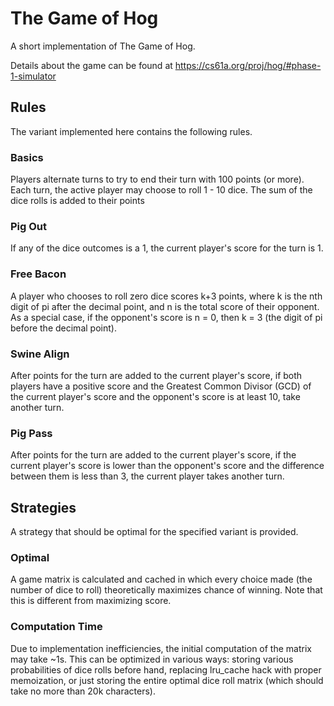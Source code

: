 # The Game of Hog
A short implementation of The Game of Hog.

Details about the game can be found at https://cs61a.org/proj/hog/#phase-1-simulator

## Rules
The variant implemented here contains the following rules.

### Basics
Players alternate turns to try to end their turn with 100 points (or more).
Each turn, the active player may choose to roll 1 - 10 dice.
The sum of the dice rolls is added to their points

### Pig Out
If any of the dice outcomes is a 1, the current player's score for the turn is 1.

### Free Bacon
A player who chooses to roll zero dice scores k+3 points, where k is the nth digit of pi after the decimal point, and n is the total score of their opponent. As a special case, if the opponent's score is n = 0, then k = 3 (the digit of pi before the decimal point).

### Swine Align
After points for the turn are added to the current player's score, if both players have a positive score and the Greatest Common Divisor (GCD) of the current player's score and the opponent's score is at least 10, take another turn.

### Pig Pass
After points for the turn are added to the current player's score, if the current player's score is lower than the opponent's score and the difference between them is less than 3, the current player takes another turn.

## Strategies
A strategy that should be optimal for the specified variant is provided.

### Optimal
A game matrix is calculated and cached in which every choice made (the number of dice to roll) theoretically maximizes chance of winning.
Note that this is different from maximizing score.

### Computation Time
Due to implementation inefficiencies, the initial computation of the matrix may take ~1s.
This can be optimized in various ways: storing various probabilities of dice rolls before hand, replacing lru_cache hack with proper memoization,
or just storing the entire optimal dice roll matrix (which should take no more than 20k characters).
